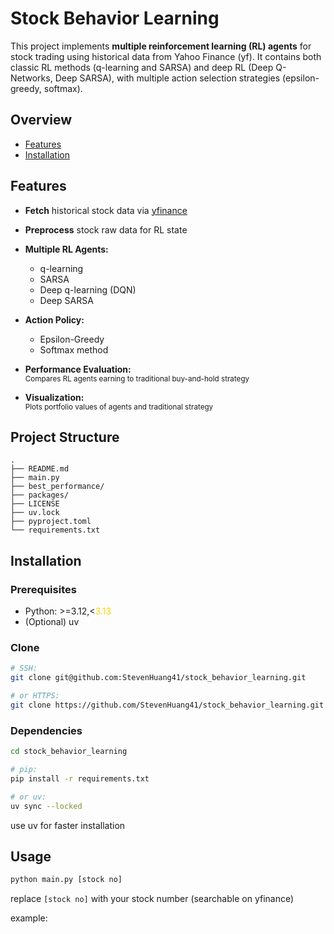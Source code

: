 # Stock Behavior Learning

This project implements **multiple reinforcement learning (RL) agents** for stock trading using historical data from Yahoo Finance (yf). It contains both classic RL methods (q-learning and SARSA) and deep RL (Deep Q-Networks, Deep SARSA), with multiple action selection strategies (epsilon-greedy, softmax).

## Overview

- [Features](#features)
- [Installation](#installation)

## Features

* **Fetch** historical stock data via [yfinance](https://finance.yahoo.com/)

* **Preprocess** stock raw data for RL state

* **Multiple RL Agents:**  
    * q-learning  
    * SARSA  
    * Deep q-learning (DQN)  
    * Deep SARSA  

* **Action Policy:**  
    * Epsilon-Greedy  
    * Softmax method  

* **Performance Evaluation:**  
    <sub>Compares RL agents earning to traditional buy-and-hold strategy</sub>

* **Visualization:**  
    <sub>Plots portfolio values of agents and traditional strategy</sup>

## Project Structure

    .
    ├── README.md
    ├── main.py
    ├── best_performance/
    ├── packages/
    ├── LICENSE
    ├── uv.lock
    ├── pyproject.toml
    └── requirements.txt

## Installation

### Prerequisites

* Python: >=3.12,<<span style="color: gold">3.13</span>  
* (Optional) uv 



### Clone

```sh
# SSH:
git clone git@github.com:StevenHuang41/stock_behavior_learning.git

# or HTTPS:
git clone https://github.com/StevenHuang41/stock_behavior_learning.git
```

### Dependencies

```sh
cd stock_behavior_learning

# pip:
pip install -r requirements.txt

# or uv:
uv sync --locked
```
use uv for faster installation

## Usage

```sh
python main.py [stock no]
```
replace `[stock no]` with your stock number (searchable on yfinance)

example:



